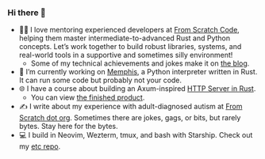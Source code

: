 ### Hi there 👋

- 👨‍🎓 I love mentoring experienced developers at [From Scratch Code](https://fromscratchcode.com/), helping them master intermediate-to-advanced Rust and Python concepts. Let’s work together to build robust libraries, systems, and real-world tools in a supportive and sometimes silly environment!
  - Some of my technical achievements and jokes make it on [the blog](https://blog.fromscratchcode.com/).
- 🔭 I’m currently working on [Memphis](https://github.com/JonesBeach/memphis), a Python interpreter written in Rust. It can run some code but probably not your code.
- 🌐 I have a course about building an Axum-inspired [HTTP Server in Rust](https://fromscratchcode.com/courses/).
  - You can view [the finished product](https://github.com/JonesBeach/cairo).
- ✍️ I write about my experience with adult-diagnosed autism at [From Scratch dot org](https://fromscratchdotorg.substack.com/). Sometimes there are jokes, gags, or bits, but rarely bytes. Stay here for the bytes.
- 💻 I build in Neovim, Wezterm, tmux, and bash with Starship. Check out my [etc repo](https://github.com/JonesBeach/etc).
